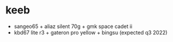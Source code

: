 # keeb
* sangeo65 + aliaz silent 70g + gmk space cadet ii
* kbd67 lite r3 + gateron pro yellow + bingsu (expected q3 2022)
